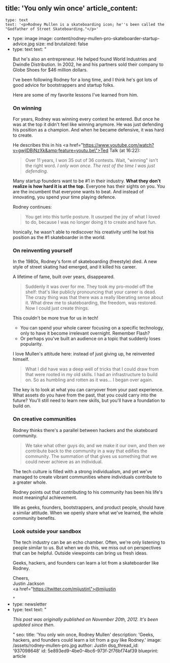 title: 'You only win once'
article_content:
  -
    type: text
    text: '<p>Rodney Mullen is a skateboarding icon; he''s been called the "Godfather of Street Skateboarding."</p>'
  -
    type: image
    image: content/rodney-mullen-pro-skateboarder-startup-advice.jpg
    size: md
    brutalized: false
  -
    type: text
    text: "<p>But he's also an entrepreneur. He helped found World Industries and Dwindle Distribution. In 2002, he and his partners sold their company to Globe Shoes for $46 million dollars.</p><p>I've been following Rodney for a long time, and I think he's got lots of good advice for bootstrappers and startup folks.</p><p>Here are some of my favorite lessons I've learned from him.</p><h3>On winning</h3><p>For years, Rodney was winning every contest he entered. But once he was at the top it didn't feel like winning anymore. He was just defending his position as a champion. And when he became defensive, it was hard to create.</p><p>He describes this in his <a href=\"https://www.youtube.com/watch?v=gwjlDBjNzXk&amp;feature=youtu.be\">Ted Talk</a>&nbsp;(at 16:22):</p><blockquote><p>Over 11 years, I won 35 out of 36 contests. Wait, \"winning\" isn't the right word.&nbsp;<i>I only won once. The rest of the time I was just defending.</i></p></blockquote><p>Many startup founders want to be #1 in their industry. <strong>What they don't realize is how hard it is at the top.</strong>&nbsp;Everyone has their sights on you. You are the incumbent that everyone wants to beat. And instead of innovating, you spend your time playing defence.<br></p><p>Rodney continues:</p><blockquote><p>You get into this turtle posture. It usurped the joy of what I loved to do, because I was no longer doing it to create and have fun.</p></blockquote><p>Ironically, he wasn't able to rediscover his creativity until he lost his position as the #1 skateboarder in the world.<br></p><h3>On reinventing yourself</h3><p>In the 1980s, Rodney's form of skateboarding (freestyle) died. A new style of street skating had emerged, and it killed his career.</p><p>A lifetime of fame, built over years, disappeared.&nbsp;</p><blockquote><p>Suddenly it was over for me. They took my pro-model off the shelf: that's like publicly pronouncing that your career is dead. The crazy thing was that there was a really liberating sense about it. What drew me to skateboarding, the freedom, was restored. Now I could just create things.</p></blockquote><p>This couldn't be more true for us in tech!</p><ul><li>You can spend your whole career focusing on a specific technology, only to have it become irrelevant overnight. Remember Flash?</li><li>Or perhaps you've built an audience on a topic that suddenly loses popularity.</li></ul><p>I love Mullen's attitude here: instead of just giving up, he reinvented himself.</p><blockquote><p>What I did have was a deep well of tricks that I could draw from that were rooted in my old skills. I had an infrastructure to build on. So as humbling and rotten as it was… I began over again.</p></blockquote><p>The key is to look at what you can carryover from your past experience. What assets do you have from the past, that you could carry into the future? You'll still need to learn new skills, but you'll have a foundation to build on.</p><h3>On creative communities</h3><p>Rodney thinks there's a parallel between hackers and the skateboard community.</p><blockquote><p>We take what other guys do, and we make it our own, and then we contribute back to the community in a way that edifies the community. The summation of that gives us something that we could never achieve as an individual.</p></blockquote><p>The tech culture is filled with a strong individualism, and yet we've managed to create vibrant communities where individuals contribute to a greater whole.&nbsp;</p><p>Rodney points out that contributing to his community has been his life's most meaningful achievement.</p><p>We as geeks, founders, bootstrappers, and product people, should have a similar attitude. When we openly share what we've learned, the whole community benefits.</p><h3>Look outside your sandbox</h3><p>The tech industry can be an echo chamber. Often, we're only listening to people similar to us. But when we do this, we miss out on perspectives that can be helpful. Outside viewpoints can bring us fresh ideas.</p><p>Geeks, hackers, and founders can learn a lot from a skateboarder like Rodney.</p><p>Cheers,<br>Justin Jackson<br><a href=\"https://twitter.com/mijustin\">@mijustin</a></p>"
  -
    type: newsletter
  -
    type: text
    text: "<p><i>This post was originally published on November 20th, 2012. It's been updated since then.</i></p>"
seo:
  title: 'You only win once, Rodney Mullen'
  description: 'Geeks, hackers, and founders could learn a lot from a guy like Rodney.'
  image: /assets/rodney-mullen-pro.jpg
author: Justin
dsq_thread_id: '937098648'
id: 5e893ed9-4be0-4bc6-973f-2f76bf74af39
blueprint: article
